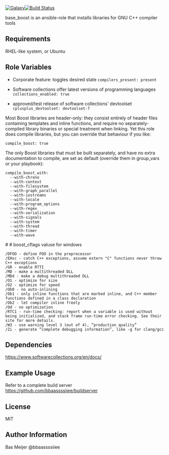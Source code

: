 [![Galaxy](https://img.shields.io/badge/galaxy-dockpack.base__cplusplus-blue.svg?style=flat)](https://galaxy.ansible.com/dockpack/base_cplusplus)[![Build Status](https://api.travis-ci.org/dockpack/base_cplusplus.svg)](https://travis-ci.org/dockpack/base_cplusplus)

base_boost is an ansible-role that installs libraries for GNU C++ compiler tools

Requirements
------------

RHEL-like system, or Ubuntu


Role Variables
--------------
- Corporate feature: toggles desired state
`compilers_present: present`

- Software collections offer latest versions of programming languages
`collections_enabled: true`

- approved/test release of software collections' devtoolset
`cplusplus_devtoolset: devtoolset-7`

Most Boost libraries are header-only: they consist entirely of header files containing templates and inline functions, and require no separately-compiled library binaries or special treatment when linking. Yet this role does compile libraries, but you can override that behaviour if you like:

```
compile_boost: true
```
The only Boost libraries that must be built separately, and have no extra documentation to compile, are set as default (override them in group_vars or your playbook):

```
compile_boost_with:
  --with-chrono
  --with-context
  --with-filesystem
  --with-graph_parallel
  --with-iostreams
  --with-locale
  --with-program_options
  --with-regex
  --with-serialization
  --with-signals
  --with-system
  --with-thread
  --with-timer
  --with-wave
```



# # boost_cflags valuse for windows

    /DFOO - define FOO in the preprocessor
    /EHsc - catch C++ exceptions, assume extern "C" functions never throw C++ exceptions
    /GR - enable RTTI
    /MD - make a multithreaded DLL
    /MDd - make a debug multithreaded DLL
    /O1 - optimize for size
    /O2 - optimize for speed
    /Ob0 - no auto-inlining
    /Ob1 - only inline functions that are marked inline, and C++ member functions defined in a class declaration
    /Ob2 - let compiler inline freely
    /Od - no optimization
    /RTC1 - run-time checking: report when a variable is used without being initialized, and stack frame run-time error checking. See their site for more details.
    /W3 - use warning level 3 (out of 4), “production quality”
    /Zi - generate “complete debugging information”, like -g for clang/gcc



Dependencies
------------

https://www.softwarecollections.org/en/docs/

Example Usage
----------------

Refer to a complete build server https://github.com/bbaassssiiee/buildserver

License
-------

MIT

Author Information
------------------

Bas Meijer
@bbaassssiiee
